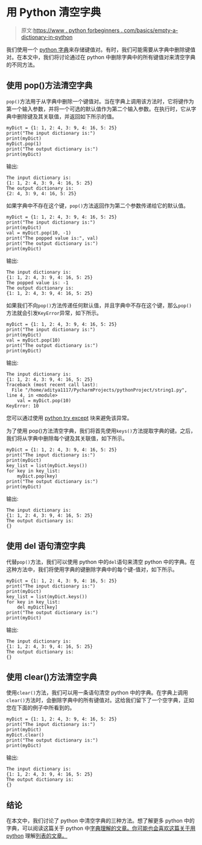 # 用 Python 清空字典

> 原文:[https://www . python forbeginners . com/basics/empty-a-dictionary-in-python](https://www.pythonforbeginners.com/basics/empty-a-dictionary-in-python)

我们使用一个 [python 字典](https://www.pythonforbeginners.com/dictionary/how-to-use-dictionaries-in-python/)来存储键值对。有时，我们可能需要从字典中删除键值对。在本文中，我们将讨论通过在 python 中删除字典中的所有键值对来清空字典的不同方法。

## 使用 pop()方法清空字典

`pop()`方法用于从字典中删除一个键值对。当在字典上调用该方法时，它将键作为第一个输入参数，并将一个可选的默认值作为第二个输入参数。在执行时，它从字典中删除键及其关联值，并返回如下所示的值。

```
myDict = {1: 1, 2: 4, 3: 9, 4: 16, 5: 25}
print("The input dictionary is:")
print(myDict)
myDict.pop(1)
print("The output dictionary is:")
print(myDict)
```

输出:

```
The input dictionary is:
{1: 1, 2: 4, 3: 9, 4: 16, 5: 25}
The output dictionary is:
{2: 4, 3: 9, 4: 16, 5: 25}
```

如果字典中不存在这个键，`pop()`方法返回作为第二个参数传递给它的默认值。

```
myDict = {1: 1, 2: 4, 3: 9, 4: 16, 5: 25}
print("The input dictionary is:")
print(myDict)
val = myDict.pop(10, -1)
print("The popped value is:", val)
print("The output dictionary is:")
print(myDict)
```

输出:

```
The input dictionary is:
{1: 1, 2: 4, 3: 9, 4: 16, 5: 25}
The popped value is: -1
The output dictionary is:
{1: 1, 2: 4, 3: 9, 4: 16, 5: 25}
```

如果我们不向`pop()`方法传递任何默认值，并且字典中不存在这个键，那么`pop()`方法就会引发`KeyError`异常，如下所示。

```
myDict = {1: 1, 2: 4, 3: 9, 4: 16, 5: 25}
print("The input dictionary is:")
print(myDict)
val = myDict.pop(10)
print("The output dictionary is:")
print(myDict)
```

输出:

```
The input dictionary is:
{1: 1, 2: 4, 3: 9, 4: 16, 5: 25}
Traceback (most recent call last):
  File "/home/aditya1117/PycharmProjects/pythonProject/string1.py", line 4, in <module>
    val = myDict.pop(10)
KeyError: 10
```

您可以通过使用 [python try except](https://www.pythonforbeginners.com/error-handling/python-try-and-except) 块来避免该异常。

为了使用 pop()方法清空字典，我们将首先使用`keys()`方法提取字典的键。之后，我们将从字典中删除每个键及其关联值，如下所示。

```
myDict = {1: 1, 2: 4, 3: 9, 4: 16, 5: 25}
print("The input dictionary is:")
print(myDict)
key_list = list(myDict.keys())
for key in key_list:
    myDict.pop(key)
print("The output dictionary is:")
print(myDict)
```

输出:

```
The input dictionary is:
{1: 1, 2: 4, 3: 9, 4: 16, 5: 25}
The output dictionary is:
{}
```

## 使用 del 语句清空字典

代替`pop()`方法，我们可以使用 python 中的`del`语句来清空 python 中的字典。在这种方法中，我们将使用字典的键删除字典中的每个键-值对，如下所示。

```
myDict = {1: 1, 2: 4, 3: 9, 4: 16, 5: 25}
print("The input dictionary is:")
print(myDict)
key_list = list(myDict.keys())
for key in key_list:
    del myDict[key]
print("The output dictionary is:")
print(myDict)
```

输出:

```
The input dictionary is:
{1: 1, 2: 4, 3: 9, 4: 16, 5: 25}
The output dictionary is:
{} 
```

## 使用 clear()方法清空字典

使用`clear()`方法，我们可以用一条语句清空 python 中的字典。在字典上调用`clear()`方法时，会删除字典中的所有键值对。这给我们留下了一个空字典，正如您在下面的例子中所看到的。

```
myDict = {1: 1, 2: 4, 3: 9, 4: 16, 5: 25}
print("The input dictionary is:")
print(myDict)
myDict.clear()
print("The output dictionary is:")
print(myDict)
```

输出:

```
The input dictionary is:
{1: 1, 2: 4, 3: 9, 4: 16, 5: 25}
The output dictionary is:
{}
```

## 结论

在本文中，我们讨论了 python 中清空字典的三种方法。想了解更多 python 中的字典，可以阅读这篇关于 python 中[字典理解的文章。你可能也会喜欢这篇关于用 python](https://www.pythonforbeginners.com/dictionary/dictionary-comprehension-in-python) 理解[列表的文章。](https://www.pythonforbeginners.com/basics/list-comprehensions-in-python)